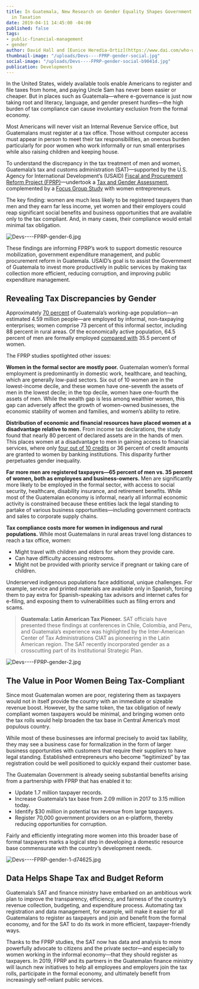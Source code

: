 ```yaml
---
title: In Guatemala, New Research on Gender Equality Shapes Government and USAID Investments
  in Taxation
date: 2019-04-11 14:45:00 -04:00
published: false
tags:
- public-financial-management
- gender
author: David Hall and [Eunice Heredia-Ortiz](https://www.dai.com/who-we-are/our-team/eunice-heredia-ortiz)
thumbnail-image: "/uploads/Devs----FPRP-gender-social.jpg"
social-image: "/uploads/Devs----FPRP-gender-social-b9041d.jpg"
publication: Developments
---
```


In the United States, widely available tools enable Americans to register and file taxes from home, and paying Uncle Sam has never been easier or cheaper. But in places such as Guatemala—where e-governance is just now taking root and literacy, language, and gender present hurdles—the high burden of tax compliance can cause involuntary exclusion from the formal economy.




Most Americans will never visit an Internal Revenue Service office, but Guatemalans must register at a tax office. Those without computer access must appear in person to meet their tax responsibilities, an onerous burden particularly for poor women who work informally or run small enterprises while also raising children and keeping house.

To understand the discrepancy in the tax treatment of men and women, Guatemala’s tax and customs administration (SAT)—supported by the U.S. Agency for International Development’s (USAID) [Fiscal and Procurement Reform Project (FPRP)](https://www.dai.com/our-work/projects/guatemala-fiscal-and-procurement-reform-project-fprp)—undertook a [Tax and Gender Assessment](https://portal.sat.gob.gt/portal/descarga/1853/transparencia/35446/guatemala_tributacion_genero_7junio2018_revoct2018.pdf), complemented by a [Focus Group Study](https://portal.sat.gob.gt/portal/descarga/1853/transparencia/35620/fprp_grupos-focales-costos-cumpimiento_mar15_2018_rev-august-2018_rev16092018.pdf) with women entrepreneurs. 

The key finding: women are much less likely to be registered taxpayers than men and they earn far less income, yet women and their employers could reap significant social benefits and business opportunities that are available only to the tax compliant. And, in many cases, their compliance would entail minimal tax obligation.

![Devs----FPRP-gender-6.jpg](/uploads/Devs----FPRP-gender-6.jpg)

These findings are informing FPRP’s work to support domestic resource mobilization, government expenditure management, and public procurement reform in Guatemala. USAID’s goal is to assist the Government of Guatemala to invest more productively in public services by making tax collection more efficient, reducing corruption, and improving public expenditure management.

## Revealing Tax Discrepancies by Gender

Approximately [70 percent](https://www.ine.gob.gt/index.php/encuestas/empleo-e-ingresos) of Guatemala’s working-age population—an estimated 4.59 million people—are employed by informal, non-taxpaying enterprises; women comprise 73 percent of this informal sector, including 88 percent in rural areas. Of the economically active population, 64.5 percent of men are formally employed [compared with](https://www.ine.gob.gt/index.php/encuestas/empleo-e-ingresos) 35.5 percent of women.

The FPRP studies spotlighted other issues:

**Women in the formal sector are mostly poor.** Guatemalan women’s formal employment is predominantly in domestic work, healthcare, and teaching, which are generally low-paid sectors. Six out of 10 women are in the lowest-income decile, and these women have one-seventh the assets of men in the lowest decile; in the top decile, women have one-fourth the assets of men. While the wealth gap is less among wealthier women, this gap can adversely affect the growth of women-owned businesses, the economic stability of women and families, and women’s ability to retire.

**Distribution of economic and financial resources have placed women at a disadvantage relative to men.** From income tax declarations, the study found that nearly 80 percent of declared assets are in the hands of men. This places women at a disadvantage to men in gaining access to financial services, where only [four out of 10 credits](https://www.sib.gob.gt/web/sib/inicio) or 36 percent of credit amounts are granted to women by banking institutions. This disparity further perpetuates gender inequality.

**Far more men are registered taxpayers—65 percent of men vs. 35 percent of women, both as employees and business-owners.** Men are significantly more likely to be employed in the formal sector, with access to social security, healthcare, disability insurance, and retirement benefits. While most of the Guatemalan economy is informal, nearly all informal economic activity is constrained because these entities lack the legal standing to partake of various business opportunities—including government contracts and sales to corporate supply chains.

**Tax compliance costs more for women in indigenous and rural populations.** While most Guatemalans in rural areas travel long distances to reach a tax office, women:

* Might travel with children and elders for whom they provide care. 
* Can have difficulty accessing restrooms.
* Might not be provided with priority service if pregnant or taking care of children.

Underserved indigenous populations face additional, unique challenges. For example, service and printed materials are available only in Spanish, forcing them to pay extra for Spanish-speaking tax advisors and internet cafes for e-filing, and exposing them to vulnerabilities such as filing errors and scams.

> **Guatemala: Latin American Tax Pioneer.** SAT officials have presented these findings at conferences in Chile, Colombia, and Peru, and Guatemala’s experience was highlighted by the Inter-American Center of Tax Administrations CIAT as pioneering in the Latin American region. The SAT recently incorporated gender as a crosscutting part of its Institutional Strategic Plan.

![Devs----FPRP-gender-2.jpg](/uploads/Devs----FPRP-gender-2.jpg)

## The Value in Poor Women Being Tax-Compliant

Since most Guatemalan women are poor, registering them as taxpayers would not in itself provide the country with an immediate or sizeable revenue boost. However, by the same token, the tax obligation of newly compliant women taxpayers would be minimal, and bringing women onto the tax rolls would help broaden the tax base in Central America’s most populous country. 

While most of these businesses are informal precisely to avoid tax liability, they may see a business case for formalization in the form of larger business opportunities with customers that require their suppliers to have legal standing. Established entrepreneurs who become “legitimized” by tax registration could be well positioned to quickly expand their customer base.

The Guatemalan Government is already seeing substantial benefits arising from a partnership with FPRP that has enabled it to:

* Update 1.7 million taxpayer records.
* Increase Guatemala’s tax base from 2.09 million in 2017 to 3.15 million today.
* Identify $30 million in potential tax revenue from large taxpayers.
* Register 70,000 government providers on an e-platform, thereby reducing opportunities for corruption.

Fairly and efficiently integrating more women into this broader base of formal taxpayers marks a logical step in developing a domestic resource base commensurate with the country’s development needs.

![Devs----FPRP-gender-1-d74625.jpg](/uploads/Devs----FPRP-gender-1-d74625.jpg)

## Data Helps Shape Tax and Budget Reform

Guatemala’s SAT and finance ministry have embarked on an ambitious work plan to improve the transparency, efficiency, and fairness of the country’s revenue collection, budgeting, and expenditure process. Automating tax registration and data management, for example, will make it easier for all Guatemalans to register as taxpayers and join and benefit from the formal economy, and for the SAT to do its work in more efficient, taxpayer-friendly ways.

Thanks to the FPRP studies, the SAT now has data and analysis to more powerfully advocate to citizens and the private sector—and especially to women working in the informal economy—that they should register as taxpayers. In 2019, FPRP and its partners in the Guatemalan finance ministry will launch new initiatives to help all employees and employers join the tax rolls, participate in the formal economy, and ultimately benefit from increasingly self-reliant public services.